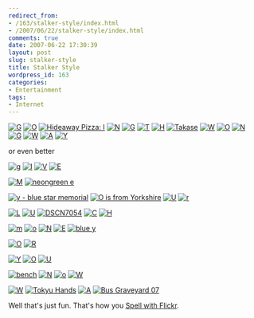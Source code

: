 ```yaml
---
redirect_from:
- /163/stalker-style/index.html
- /2007/06/22/stalker-style/index.html
comments: true
date: 2007-06-22 17:30:39
layout: post
slug: stalker-style
title: Stalker Style
wordpress_id: 163
categories:
- Entertainment
tags:
- Internet
---
```


[![G](http://static.flickr.com/224/521201913_e2d91cdff5_s.jpg)](http://www.flickr.com/photos/49968232@N00/521201913) [![O](http://static.flickr.com/181/468425797_32da58b4b2_s.jpg)](http://www.flickr.com/photos/92745470@N00/468425797) [![Hideaway Pizza: I](http://static.flickr.com/162/372850012_15fbb7a5fd_s.jpg)](http://www.flickr.com/photos/94545814@N00/372850012) [![N](http://static.flickr.com/219/472758990_898d8d576d_s.jpg)](http://www.flickr.com/photos/92745470@N00/472758990) [![G](http://static.flickr.com/147/411855840_af75866776_s.jpg)](http://www.flickr.com/photos/95229107@N00/411855840) [![T](http://static.flickr.com/194/482901494_4160429477_s.jpg)](http://www.flickr.com/photos/95229107@N00/482901494) [![H](http://static.flickr.com/1224/526745587_f72c369e41_s.jpg)](http://www.flickr.com/photos/49968232@N00/526745587) [![Takase](http://static.flickr.com/203/505671808_de58f83b0d_s.jpg)](http://www.flickr.com/photos/11203907@N00/505671808) [![W](http://static.flickr.com/236/457087828_f2570c272c_s.jpg)](http://www.flickr.com/photos/92709190@N00/457087828) [![O](http://static.flickr.com/182/483493840_3abb7ef17f_s.jpg)](http://www.flickr.com/photos/95229107@N00/483493840) [![N](http://static.flickr.com/1022/526706711_14495ef35d_s.jpg)](http://www.flickr.com/photos/49968232@N00/526706711) [![G](http://static.flickr.com/224/521201913_e2d91cdff5_s.jpg)](http://www.flickr.com/photos/49968232@N00/521201913) [![W](http://static.flickr.com/225/527076022_701874742f_s.jpg)](http://www.flickr.com/photos/46648337@N00/527076022) [![A](http://static.flickr.com/1132/526809523_6997e5db45_s.jpg)](http://www.flickr.com/photos/49968232@N00/526809523) [![Y](http://static.flickr.com/197/521091416_d873fbed1f_s.jpg)](http://www.flickr.com/photos/49968232@N00/521091416)

or even better

[![g](http://static.flickr.com/170/388870059_a27a5702d0_t.jpg)](http://www.flickr.com/photos/43987402@N00/388870059) [![I](http://static.flickr.com/203/480419194_8afa4532e4_t.jpg)](http://www.flickr.com/photos/95229107@N00/480419194) [![V](http://static.flickr.com/127/372175578_0f93df0e98_t.jpg)](http://www.flickr.com/photos/62585091@N00/372175578) [![E](http://static.flickr.com/200/521217401_5fe4b5c087_t.jpg)](http://www.flickr.com/photos/49968232@N00/521217401)

[![M](http://static.flickr.com/179/477206528_113326c6cc_t.jpg)](http://www.flickr.com/photos/49968232@N00/477206528) [![neongreen e](http://static.flickr.com/1075/575759028_814d80651f_t.jpg)](http://www.flickr.com/photos/7434138@N02/575759028)

[![y - blue star memorial](http://static.flickr.com/55/178664479_54901fbcf0_t.jpg)](http://www.flickr.com/photos/37912374286@N01/178664479) [![O is from Yorkshire](http://static.flickr.com/150/394275876_3b696d5296_t.jpg)](http://www.flickr.com/photos/92709190@N00/394275876) [![U](http://static.flickr.com/213/479120393_100909130f_t.jpg)](http://www.flickr.com/photos/92745470@N00/479120393) [![r](http://static.flickr.com/213/521132048_b278d6c7d3_t.jpg)](http://www.flickr.com/photos/49968232@N00/521132048)

[![L](http://static.flickr.com/227/483611086_f49b76253f_t.jpg)](http://www.flickr.com/photos/49968232@N00/483611086) [![U](http://static.flickr.com/146/425669771_255808adc0_t.jpg)](http://www.flickr.com/photos/95229107@N00/425669771) [![DSCN7054](http://static.flickr.com/252/454922326_62dca0d0cb_t.jpg)](http://www.flickr.com/photos/91106816@N00/454922326) [![C](http://static.flickr.com/237/521223491_6d9d9953ce_t.jpg)](http://www.flickr.com/photos/49968232@N00/521223491) [![H](http://static.flickr.com/205/521170904_38aeb78491_t.jpg)](http://www.flickr.com/photos/49968232@N00/521170904)

[![m](http://static.flickr.com/1351/541010062_ca45611e7b_t.jpg)](http://www.flickr.com/photos/49968232@N00/541010062) [![o](http://static.flickr.com/1245/575759054_aced22a0d7_t.jpg)](http://www.flickr.com/photos/7434138@N02/575759054) [![N](http://static.flickr.com/242/521175763_376187aa78_t.jpg)](http://www.flickr.com/photos/49968232@N00/521175763) [![E](http://static.flickr.com/194/483648505_ebf7930877_t.jpg)](http://www.flickr.com/photos/49968232@N00/483648505) [![blue y](http://static.flickr.com/196/482943046_a60a332dc6_t.jpg)](http://www.flickr.com/photos/7434138@N02/482943046)

[![O](http://static.flickr.com/220/521140638_3fd0123031_t.jpg)](http://www.flickr.com/photos/49968232@N00/521140638) [![R](http://static.flickr.com/218/497885297_a1855e9e7b_t.jpg)](http://www.flickr.com/photos/95229107@N00/497885297)

[![Y](http://static.flickr.com/205/483598114_024acc6058_t.jpg)](http://www.flickr.com/photos/49968232@N00/483598114) [![O](http://static.flickr.com/184/468896535_092f8868a9_t.jpg)](http://www.flickr.com/photos/95229107@N00/468896535) [![U](http://static.flickr.com/203/493535491_690e07ea98_t.jpg)](http://www.flickr.com/photos/95229107@N00/493535491)

[![bench](http://static.flickr.com/175/373293610_045ba5973a_t.jpg)](http://www.flickr.com/photos/94261350@N00/373293610) [![N](http://static.flickr.com/185/389059521_b04261228e_t.jpg)](http://www.flickr.com/photos/38834306@N00/389059521) [![o](http://static.flickr.com/209/479043573_bd7b53b75b_t.jpg)](http://www.flickr.com/photos/92745470@N00/479043573) [![W](http://static.flickr.com/236/457087828_f2570c272c_t.jpg)](http://www.flickr.com/photos/92709190@N00/457087828)

[![W](http://static.flickr.com/134/370977735_52d5225faf_t.jpg)](http://www.flickr.com/photos/62585091@N00/370977735) [![Tokyu Hands](http://static.flickr.com/216/505670610_498ad430c6_t.jpg)](http://www.flickr.com/photos/11203907@N00/505670610) [![A](http://static.flickr.com/1146/525403573_882ea3b5d0_t.jpg)](http://www.flickr.com/photos/95229107@N00/525403573) [![Bus Graveyard 07](http://static.flickr.com/205/513254402_37d3d07a61_t.jpg)](http://www.flickr.com/photos/46509326@N00/513254402)

Well that's just fun. That's how you [Spell with Flickr](http://metaatem.net/words/).

